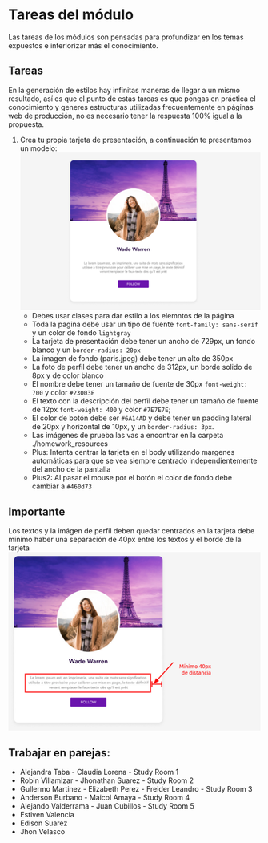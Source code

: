 # Tareas del módulo

Las tareas de los módulos son pensadas para profundizar en los temas expuestos e interiorizar más el conocimiento.

## Tareas

En la generación de estilos hay infinitas maneras de llegar a un mismo resultado, así es que el punto de estas tareas es que pongas en práctica el conocimiento y generes estructuras utilizadas frecuentemente en páginas web de producción, no es necesario tener la respuesta 100% igual a la propuesta.

1. Crea tu propia tarjeta de presentación, a continuación te presentamos un modelo:
   ![tarea1](./../resources/homework.png)
   - Debes usar clases para dar estilo a los elemntos de la página
   - Toda la pagina debe usar un tipo de fuente `font-family: sans-serif` y un color de fondo `lightgray`
   - La tarjeta de presentación debe tener un ancho de 729px, un fondo blanco y un `border-radius: 20px`
   - La imagen de fondo (paris.jpeg) debe tener un alto de 350px
   - La foto de perfil debe tener un ancho de 312px, un borde solido de 8px y de color blanco
   - El nombre debe tener un tamaño de fuente de 30px `font-weight: 700` y color `#23003E`
   - El texto con la descripción del perfil debe tener un tamaño de fuente de 12px `font-weight: 400` y color `#7E7E7E`;
   - El color de botón debe ser `#6A14AD` y debe tener un padding lateral de 20px y horizontal de 10px, y un `border-radius: 3px`. 
   - Las imágenes de prueba las vas a encontrar en la carpeta ./homework_resources
   - Plus: Intenta centrar la tarjeta en el body utilizando margenes automáticas para que se vea siempre centrado independientemente del ancho de la pantalla
   - Plus2: Al pasar el mouse por el botón el color de fondo debe cambiar a `#460d73`

## Importante
Los textos y la imágen de perfil deben quedar centrados en la tarjeta
debe mínimo haber una separación de 40px entre  los textos y el borde de la tarjeta
  ![tarea2](./../resources/homework_2.jpeg)


## Trabajar en parejas:

- Alejandra Taba - Claudia Lorena  - Study Room 1
- Robin Villamizar - Jhonathan Suarez - Study Room 2
- Gullermo Martinez - Elizabeth Perez - Freider Leandro - Study Room 3
- Anderson Burbano - Maicol Amaya - Study Room 4
- Alejando Valderrama - Juan Cubillos  - Study Room 5
- Estiven Valencia
- Edison Suarez
- Jhon Velasco


